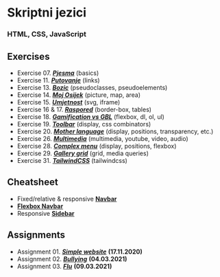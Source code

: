 # Skriptni jezici
### HTML, CSS, JavaScript

## Exercises
- Exercise 07. _**[Pjesma](https://github.com/Mikodanic-I/lectures-web-dev/tree/master/exercises/vj007-pjesma)**_ (basics)
- Exercise 11. _**[Putovanje](https://github.com/Mikodanic-I/lectures-web-dev/tree/master/exercises/vj011-putovanje)**_ (links)
- Exercise 13. _**[Bozic](https://github.com/Mikodanic-I/lectures-web-dev/tree/master/exercises/vj013-bozic)**_ (pseudoclasses, pseudoelements)
- Exercise 14. _**[Moj Osijek](https://github.com/Mikodanic-I/lectures-web-dev/tree/master/exercises/vj014-moj-osijek)**_ (picture, map, area)
- Exercise 15. _**[Umjetnost](https://github.com/Mikodanic-I/lectures-web-dev/tree/master/exercises/vj015-umjetnost)**_ (svg, iframe)
- Exercise 16 & 17. _**[Raspored](https://github.com/Mikodanic-I/lectures-web-dev/tree/master/exercises/vj016_017-raspored)**_ (border-box, tables)
- Exercise 18. _**[Gamification vs GBL](https://github.com/Mikodanic-I/lectures-web-dev/tree/master/exercises/vj018-gamification-vs-gbl)**_ (flexbox, dl, ol, ul)
- Exercise 19. _**[Toolbar](https://github.com/Mikodanic-I/lectures-web-dev/tree/master/exercises/vj019-toolbar)**_ (display, css combinators)
- Exercise 20. _**[Mother language](https://github.com/Mikodanic-I/lectures-web-dev/tree/master/exercises/vj020-mother-language)**_ (display, positions, transparency, etc.)
- Exercise 26. _**[Multimedia](https://github.com/Mikodanic-I/lectures-web-dev/tree/master/exercises/vj026-multimedia)**_ (multimedia, youtube, video, audio)
- Exercise 28. _**[Complex menu](https://github.com/Mikodanic-I/lectures-web-dev/tree/master/exercises/vj028-complex-menu)**_ (display, positions, flexbox)
- Exercise 29. _**[Gallery grid](https://github.com/Mikodanic-I/lectures-web-dev/tree/master/exercises/vj029-css-grid-gallery)**_ (grid, media queries)
- Exercise 31. _**[TailwindCSS](https://github.com/Mikodanic-I/lectures-web-dev/tree/master/exercises/vj031-tailwindcss)**_ (tailwindcss)

## Cheatsheet
- Fixed/relative & responsive **[Navbar](https://github.com/Mikodanic-I/lectures-web-dev/tree/master/cheatsheet/navbar)**
- **[Flexbox Navbar](https://github.com/Mikodanic-I/lectures-web-dev/tree/master/cheatsheet/flexbox-navbar)**
- Responsive **[Sidebar](https://github.com/Mikodanic-I/lectures-web-dev/tree/master/cheatsheet/sidebar)**

## Assignments 
- Assignment 01. _**[Simple website](https://github.com/Mikodanic-I/lectures-web-dev/tree/master/assignments/001-simple-website)**_ **(17.11.2020)**
- Assignment 02. _**[Bullying](https://github.com/Mikodanic-I/lectures-web-dev/tree/master/assignments/002-bullying)**_ **(04.03.2021)**
- Assignment 03. _**[Flu](https://github.com/Mikodanic-I/lectures-web-dev/tree/master/assignments/003-flu)**_ **(09.03.2021)**
